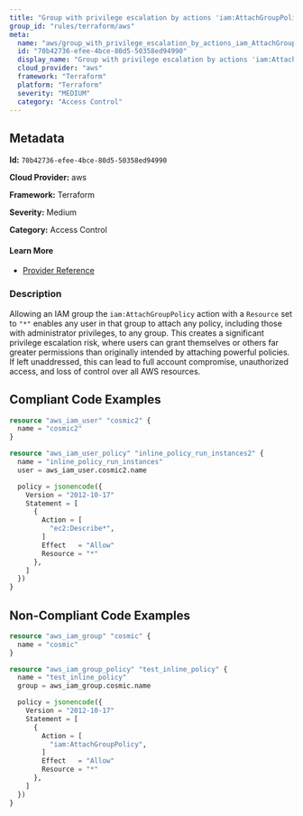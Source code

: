 ```yaml
---
title: "Group with privilege escalation by actions 'iam:AttachGroupPolicy'"
group_id: "rules/terraform/aws"
meta:
  name: "aws/group_with_privilege_escalation_by_actions_iam_AttachGroupPolicy"
  id: "70b42736-efee-4bce-80d5-50358ed94990"
  display_name: "Group with privilege escalation by actions 'iam:AttachGroupPolicy'"
  cloud_provider: "aws"
  framework: "Terraform"
  platform: "Terraform"
  severity: "MEDIUM"
  category: "Access Control"
---
```

## Metadata

**Id:** `70b42736-efee-4bce-80d5-50358ed94990`

**Cloud Provider:** aws

**Framework:** Terraform

**Severity:** Medium

**Category:** Access Control

#### Learn More

 - [Provider Reference](https://registry.terraform.io/providers/hashicorp/aws/latest/docs/resources/iam_group_policy#policy)

### Description

 Allowing an IAM group the `iam:AttachGroupPolicy` action with a `Resource` set to `"*"` enables any user in that group to attach any policy, including those with administrator privileges, to any group. This creates a significant privilege escalation risk, where users can grant themselves or others far greater permissions than originally intended by attaching powerful policies. If left unaddressed, this can lead to full account compromise, unauthorized access, and loss of control over all AWS resources.


## Compliant Code Examples
```terraform
resource "aws_iam_user" "cosmic2" {
  name = "cosmic2"
}

resource "aws_iam_user_policy" "inline_policy_run_instances2" {
  name = "inline_policy_run_instances"
  user = aws_iam_user.cosmic2.name

  policy = jsonencode({
    Version = "2012-10-17"
    Statement = [
      {
        Action = [
          "ec2:Describe*",
        ]
        Effect   = "Allow"
        Resource = "*"
      },
    ]
  })
}

```
## Non-Compliant Code Examples
```terraform
resource "aws_iam_group" "cosmic" {
  name = "cosmic"
}

resource "aws_iam_group_policy" "test_inline_policy" {
  name = "test_inline_policy"
  group = aws_iam_group.cosmic.name

  policy = jsonencode({
    Version = "2012-10-17"
    Statement = [
      {
        Action = [
          "iam:AttachGroupPolicy",
        ]
        Effect   = "Allow"
        Resource = "*"
      },
    ]
  })
}



```